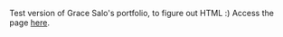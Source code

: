 Test version of Grace Salo's portfolio, to figure out HTML :) Access the page [here](https://grace-salo.github.io/portfolio_html).
<br></br>
